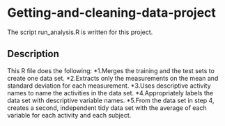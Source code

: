 # Getting-and-cleaning-data-project
The script run_analysis.R is written for this project. 
## Description 
This R file does the following:
*1.Merges the training and the test sets to create one data set.
*2.Extracts only the measurements on the mean and standard deviation for each measurement.
*3.Uses descriptive activity names to name the activities in the data set.
*4.Appropriately labels the data set with descriptive variable names.
*5.From the data set in step 4, creates a second, independent tidy data set with the average of each variable for each activity and each subject.
